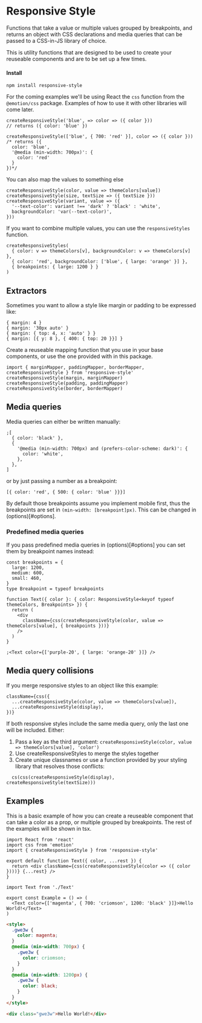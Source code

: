 # Responsive Style

Functions that take a value or multiple values grouped by breakpoints, and returns an object with CSS declarations and media queries that can be passed to a CSS-in-JS library of choice.

This is utility functions that are designed to be used to create your reuseable components and are to be set up a few times.

#### Install

```
npm install responsive-style
```

For the coming examples we'll be using React the `css` function from the `@emotion/css` package. Examples of how to use it with other libraries will come later.

```tsx
createResponsiveStyle('blue', => color => ({ color }))
// returns ({ color: 'blue' })

createResponsiveStyle(['blue', { 700: 'red' }], color => ({ color }))
/* returns ({
  color: 'blue',
  '@media (min-width: 700px)': {
    color: 'red'
  }
})*/
```

You can also map the values to something else

```tsx
createResponsiveStyle(color, value => themeColors[value])
createResponsiveStyle(size, textSize => ({ textSize }))
createResponsiveStyle(variant, value => ({
  '--text-color': variant !== 'dark' ? 'black' : 'white',
  backgroundColor: 'var(--text-color)',
}))
```

If you want to combine multiple values, you can use the `responsiveStyles` function.

```tsx
createResponsiveStyles(
  { color: v => themeColors[v], backgroundColor: v => themeColors[v] },
  { color: 'red', backgroundColor: ['blue', { large: 'orange' }] },
  { breakpoints: { large: 1200 } }
)
```

## Extractors

Sometimes you want to allow a style like margin or padding to be expressed like:

```tsx
{ margin: 4 }
{ margin: '30px auto' }
{ margin: { top: 4, x: 'auto' } }
{ margin: [{ y: 8 }, { 400: { top: 20 }}] }
```

Create a reuseable mapping function that you use in your base components, or use the one provided with in this package.

```tsx
import { marginMapper, paddingMapper, borderMapper, createResponsiveStyle } from 'responsive-style'
createResponsiveStyle(margin, marginMapper)
createResponsiveStyle(padding, paddingMapper)
createResponsiveStyle(border, borderMapper)
```

## Media queries

Media queries can either be written manually:

```tsx
;[
  { color: 'black' },
  {
    '@media (min-width: 700px) and (prefers-color-scheme: dark)': {
      color: 'white',
    },
  },
]
```

or by just passing a number as a breakpoint:

```tsx
[{ color: 'red', { 500: { color: 'blue' }}}]
```

By default those breakpoints assume you implement mobile first, thus the breakpoints are set in `(min-width: [breakpoint]px)`. This can be changed in (options)[#options].

### Predefined media queries

If you pass predefined media queries in (options)[#options] you can set them by breakpoint names instead:

```tsx
const breakpoints = {
  large: 1200,
  medium: 600,
  small: 460,
}
type Breakpoint = typeof breakpoints

function Text({ color }: { color: ResponsiveStyle<keyof typeof themeColors, Breakpoints> }) {
  return (
    <div
      className={css(createResponsiveStyle(color, value => themeColors[value], { breakpoints }))}
    />
  )
}

;<Text color={['purple-20', { large: 'orange-20' }]} />
```

## Media query collisions

If you merge responsive styles to an object like this example:

```tsx
className={css({
  ...createResponsiveStyle(color, value => themeColors[value]),
  ...createResponsiveStyle(display),
})}
```

If both responsive styles include the same media query, only the last one will be included. Either:

1. Pass a key as the third argument: `createResponsiveStyle(color, value => themeColors[value], 'color')`
2. Use createResponsiveStyles to merge the styles together
3. Create unique classnames or use a function provided by your styling library that resolves those conflicts:

```
  cs(css(createResponsiveStyle(display), createResponsiveStyle(textSize)))
```

## Examples

This is a basic example of how you can create a reuseable component that can take a color as a prop, or multiple grouped by breakpoints.
The rest of the examples will be shown in tsx.

```tsx
import React from 'react'
import css from 'emotion'
import { createResponsiveStyle } from 'responsive-style'

export default function Text({ color, ...rest }) {
  return <div className={css(createResponsiveStyle(color => ({ color })))} {...rest} />
}
```

```tsx
import Text from './Text'

export const Example = () => (
  <Text color={['magenta', { 700: 'criomson', 1200: 'black' }]}>Hello World!</Text>
)
```

```html
<style>
  .gwe3w {
    color: magenta;
  }
  @media (min-width: 700px) {
    .gwe3w {
      color: criomson;
    }
  }
  @media (min-width: 1200px) {
    .gwe3w {
      color: black;
    }
  }
</style>

<div class="gwe3w">Hello World!</div>
```
